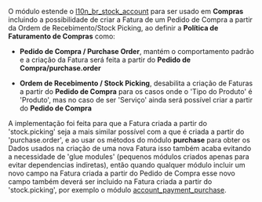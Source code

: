 O módulo estende o [l10n_br_stock_account](https://github.com/OCA/l10n-brazil/tree/16.0/l10n_br_stock_account) para ser usado em **Compras** incluindo a possibilidade de criar a Fatura de um Pedido de Compra a partir da Ordem de Recebimento/Stock Picking, ao definir a **Política de Faturamento de Compras** como:

* **Pedido de Compra / Purchase Order**, mantém o comportamento padrão e a criação da Fatura será feita a partir do **Pedido de Compra/purchase.order**

* **Ordem de Recebimento / Stock Picking**, desabilita a criação de Faturas a partir do **Pedido de Compra** para os casos onde o 'Tipo do Produto' é 'Produto', mas no caso de ser 'Serviço' ainda será possível criar a partir do **Pedido de Compra**

A implementação foi feita para que a Fatura criada a partir do 'stock.picking' seja a mais similar possível com a que é criada a partir do 'purchase.order', e ao usar os métodos do módulo **purchase** para obter os Dados usados na criação de uma nova Fatura isso também acaba evitando a necessidade de 'glue modules' (pequenos módulos criados apenas para evitar dependencias indiretas), então quando qualquer módulo incluir um novo campo na Fatura criada a partir do Pedido de Compra esse novo campo também deverá ser incluido na Fatura criada a partir do 'stock.picking', por exemplo o módulo [account_payment_purchase](https://github.com/OCA/bank-payment/tree/16.0/account_payment_purchase).
